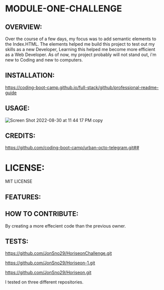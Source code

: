  # MODULE-ONE-CHALLENGE


## OVERVIEW:
Over the course of a few days, my focus was to add semantic elements to the Index.HTML. The elements helped me build this project to test out my skills as a new Developer, Learning this helped me become more efficient as a Web Developer. As of now, my project probably will not stand out, i'm new to Coding and new to computers.

## INSTALLATION:
 
 https://coding-boot-camp.github.io/full-stack/github/professional-readme-guide

## USAGE:

![Screen Shot 2022-08-30 at 11 44 17 PM copy](https://user-images.githubusercontent.com/109987633/187611553-10181f29-d2f0-43e1-8444-455eb8bf9f9a.png)

## CREDITS:

https://github.com/coding-boot-camp/urban-octo-telegram.git## 

# LICENSE:

MIT LICENSE

## FEATURES:

## HOW TO CONTRIBUTE:

By creating a more effecient code than the previous owner.

## TESTS:

 https://github.com/JonSno29/HoriseonChallenge.git
 
 https://github.com/JonSno29/Horiseon-1.git
 
 https://github.com/JonSno29/Horiseon.git
 
 I tested on three different repositories.
